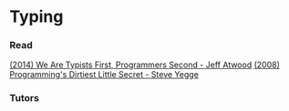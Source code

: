 # Typing
  ### Read
  [(2014) We Are Typists First, Programmers Second - Jeff Atwood](https://blog.codinghorror.com/we-are-typists-first-programmers-second/)
  [(2008) Programming's Dirtiest Little Secret - Steve Yegge](https://steve-yegge.blogspot.com.au/2008/09/programmings-dirtiest-little-secret.html)
  ### Tutors
